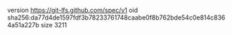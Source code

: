 version https://git-lfs.github.com/spec/v1
oid sha256:da77d4de1597fdf3b78233761748caabe0f8b762bde54c0e814c8364a51a227b
size 3211
